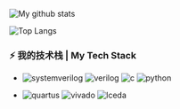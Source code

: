 ![My github stats](https://github-readme-stats.vercel.app/api?username=DOUDIU&show_icons=true&include_all_commits=true&hide=issues,contribs&custom_title=My%20GitHub%20Stats)

![Top Langs](https://github-readme-stats.vercel.app/api/top-langs/?username=DOUDIU&layout=compact&langs_count=4)

### ⚡ 我的技术栈 | My Tech Stack

* ![systemverilog](https://img.shields.io/badge/-SystemVerilog-CAD09D.svg) ![verilog](https://img.shields.io/badge/-Verilog-8985F0.svg) ![c](https://img.shields.io/badge/-C/C++-red?logo=c&logoColor=ffffff) ![python](https://img.shields.io/badge/-Python-3776AB?logo=python&logoColor=ffffff) 

* ![quartus](https://img.shields.io/badge/-Quartus-blue.svg?logo=intel&logoColor=ffffff) ![vivado](https://img.shields.io/badge/-Vivado-FF1010.svg?logo=xilinx&logoColor=ffffff) ![lceda](https://img.shields.io/badge/-立创EDA-5070F0.svg)


